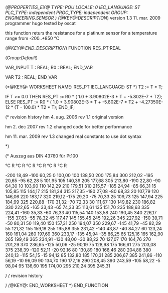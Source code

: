 (*@PROPERTIES_EX@
TYPE: POU
LOCALE: 0
IEC_LANGUAGE: ST
PLC_TYPE: independent
PROC_TYPE: independent
GROUP: ENGINEERING.SENSOR
*)
(*@KEY@:DESCRIPTION*)
version 1.3	11. mar. 2009
programmer 	hugo
tested by	oscat


this function returs the resistance for a platinum sensor for a temperature range from -200..+850 °C

(*@KEY@:END_DESCRIPTION*)
FUNCTION RES_PT:REAL

(*Group:Default*)


VAR_INPUT
	T :	REAL;
	R0 :	REAL;
END_VAR


VAR
	T2 :	REAL;
END_VAR


(*@KEY@: WORKSHEET
NAME: RES_PT
IEC_LANGUAGE: ST
*)
T2 := T * T;

IF T >= 0.0 THEN
	RES_PT := R0 * ( 1.0 + 3.90802E-3 * T + -5.802E-7 * T2);
ELSE
	RES_PT := R0 * ( 1.0 + 3.90802E-3 * T + -5.802E-7 * T2 + -4.27350E-12 * (T - 100.0) * T2 * T);
END_IF;



(* revision history
hm	4. aug. 2006	rev 1.1
	original version

hm	2. dec 2007	rev 1.2
	changed code for better performance

hm	11. mar. 2009	rev 1.3
	changed real constants to use dot syntax

*)


(*
 Auszug aus DIN 43760 für Pt100

°C		R		°C		R		°C	R			°C		R			°C		R			°C		R

-200 	18,49 	-100 	60,25 	0 	100,00 	100 	138,50 	200 	175,84 	300 	212,02
-195 	20,65 	-95 	62,28 	5 	101,95 	105 	140,39 	205 	177,68 	305 	213,80
-190 	22,80 	-90 	64,30 	10 	103,90 	110 	142,29 	210 	179,51 	310 	215,57
-185 	24,94 	-85 	66,31 	15 	105,85 	115 	144,17 	215 	181,34 	315 	217,35
-180 	27,08 	-80 	68,33 	20 	107,79 	120 	146,06 	220 	183,17 	320 	219,12
-175 	29,20 	-75 	70,33 	25 	109,73 	125 	147,94 	225 	184,99 	325 	220,88
-170 	31,32 	-70 	72,33 	30 	111,67 	130 	149,82 	230 	186,82 	330 	222,65
-165 	33,43 	-65 	74,33 	35 	113,61 	135 	151,70 	235 	188,63 	335 	224,41
-160 	35,33 	-60 	76,33 	40 	115,54 	140 	153,58 	240 	190,45 	340 	226,17
-155 	37,63 	-55 	78,32 	45 	117,47 	145 	155,45 	245 	192,26 	345 	227,92
-150 	39,71 	-50 	80,31 	50 	119,40 	150 	157,31 	250 	194,07 	350 	229,67
-145 	41,79 	-45 	82,29 	55 	121,32 	155 	159,18 	255 	195,88 	355 	231,42
-140 	43,87 	-40 	84,27 	60 	123,24 	160 	161,04 	260 	197,69 	360 	233,17
-135 	45,94 	-35 	86,25 	65 	125,16 	165 	162,90 	265 	199,49 	365 	234,91
-130 	48,00 	-30 	88,22 	70 	127,07 	170 	164,76 	270 	201,29 	370 	236,65
-125 	50,06 	-25 	90,19 	75 	128,98 	175 	166,61 	275 	203,08 	375 	238,39
-120 	52,11 	-20 	92,16 	80 	130,89 	180 	168,46 	280 	204,88 	380 	240,13
-115 	54,15 	-15 	94,12 	85 	132,80 	185 	170,31 	285 	206,67 	385 	241,86
-110 	56,19 	-10 	96,09 	90 	134,70 	190 	172,16 	290 	208,45 	390 	243,59
-105 	58,22 	-5 		98,04 	95 	136,60 	195 	174,00 	295 	210,24 	395 	245,31

*)
(*
revision history


*)
(*@KEY@: END_WORKSHEET *)
END_FUNCTION
